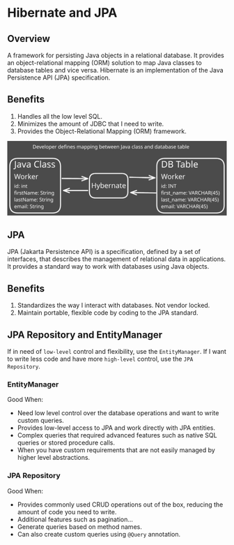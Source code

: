 # Hibernate and JPA

## Overview

A framework for persisting Java objects in a relational database. It provides an object-relational mapping (ORM) solution to map Java classes to database tables and vice versa. Hibernate is an implementation of the Java Persistence API (JPA) specification.

## Benefits

1. Handles all the low level SQL.
2. Minimizes the amount of JDBC that I need to write.
3. Provides the Object-Relational Mapping (ORM) framework.

![Hibernate](./files/hibernate.svg)

## JPA

JPA (Jakarta Persistence API) is a specification, defined by a set of interfaces, that describes the management of relational data in applications. It provides a standard way to work with databases using Java objects.

## Benefits

1. Standardizes the way I interact with databases. Not vendor locked.
2. Maintain portable, flexible code by coding to the JPA standard.

## JPA Repository and EntityManager

If in need of `low-level` control and flexibility, use the `EntityManager`. If I want to write less code and have more `high-level` control, use the `JPA Repository`.

### EntityManager

Good When:
- Need low level control over the database operations and want to write custom queries.
- Provides low-level access to JPA and work directly with JPA entities.
- Complex queries that required advanced features such as native SQL queries or stored procedure calls.
- When you have custom requirements that are not easily managed by higher level abstractions.

### JPA Repository

Good When:
- Provides commonly used CRUD operations out of the box, reducing the amount of code you need to write.
- Additional features such as pagination...
- Generate queries based on method names.
- Can also create custom queries using `@Query` annotation.